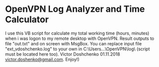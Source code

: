 # OpenVPN Log Analyzer and Time Calculator

I use this VB script for calculate my total working time (hours, minutes) when i was logon to my remote desktop with OpenVPN. Result outputs to file "out.txt" and on screen with MsgBox. You can replace input file "ext_vdoshchenko.log" to your own in C:\Users\...\OpenVPN\log\ (script must be located here too). Victor Doshchenko 01.11.2018 victor.doshenko@gmail.com. Enjoy!)
